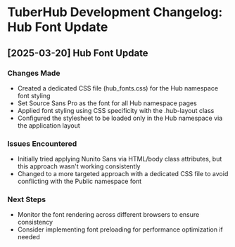 # TuberHub Development Changelog: Hub Font Update

## [2025-03-20] Hub Font Update

### Changes Made
- Created a dedicated CSS file (hub_fonts.css) for the Hub namespace font styling
- Set Source Sans Pro as the font for all Hub namespace pages
- Applied font styling using CSS specificity with the .hub-layout class
- Configured the stylesheet to be loaded only in the Hub namespace via the application layout

### Issues Encountered
- Initially tried applying Nunito Sans via HTML/body class attributes, but this approach wasn't working consistently
- Changed to a more targeted approach with a dedicated CSS file to avoid conflicting with the Public namespace font

### Next Steps
- Monitor the font rendering across different browsers to ensure consistency
- Consider implementing font preloading for performance optimization if needed

